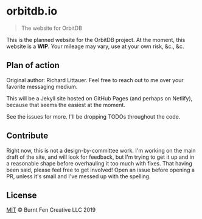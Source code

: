 # orbitdb.io

> The website for OrbitDB

This is the planned website for the OrbitDB project. At the moment, this website is a **WIP**. Your mileage may vary, use at your own risk, &c., &c.

## Plan of action

Original author: Richard Littauer. Feel free to reach out to me over your favorite messaging medium.

This will be a Jekyll site hosted on GitHub Pages (and perhaps on Netlify), because that seems the easiest at the moment.

See the issues for more. I'll be dropping TODOs throughout the code.

## Contribute

Right now, this is not a design-by-committee work. I'm working on the main draft of the site, and will look for feedback, but I'm trying to get it up and in a reasonable shape before overhauling it too much with fixes. That having been said, please feel free to get involved! Open an issue before opening a PR, unless it's small and I've messed up with the spelling.

## License

[MIT](LICENSE.md) © Burnt Fen Creative LLC 2019
